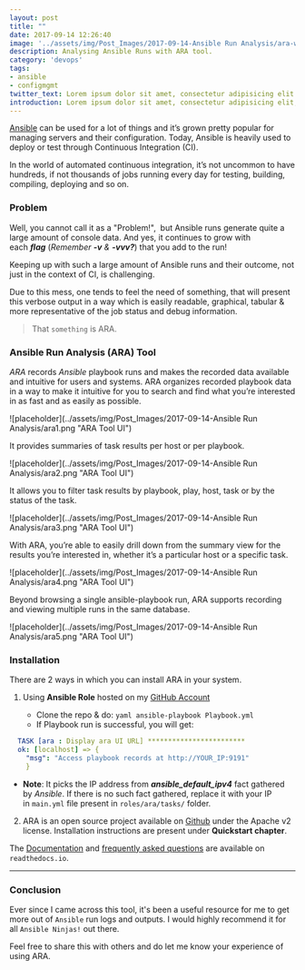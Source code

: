 ```yaml
---
layout: post
title: ""
date: 2017-09-14 12:26:40
image: '../assets/img/Post_Images/2017-09-14-Ansible Run Analysis/ara-with-icon.png'
description: Analysing Ansible Runs with ARA tool.
category: 'devops'
tags:
- ansible
- configmgmt
twitter_text: Lorem ipsum dolor sit amet, consectetur adipisicing elit.
introduction: Lorem ipsum dolor sit amet, consectetur adipisicing elit, sed do eiusmod tempor incididunt ut labore et dolore magna aliqua.
---
```

<a href="https://www.ansible.com/">Ansible</a> can be used for a lot of things and it’s grown pretty popular for managing servers and their configuration. Today, Ansible is heavily used to deploy or test through Continuous Integration (CI).

In the world of automated continuous integration, it’s not uncommon to have hundreds, if not thousands of jobs running every day for testing, building, compiling, deploying and so on.

### Problem

Well, you cannot call it as a "Problem!",  but Ansible runs generate quite a large amount of console data. And yes, it continues to grow with each ***flag*** (*Remember **-v** & **-vvv?***) that you add to the run! 

Keeping up with such a large amount of Ansible runs and their outcome, not just in the context of CI, is challenging.

Due to this mess, one tends to feel the need of something, that will present this verbose output in a way which is easily readable, graphical, tabular & more representative of the job status and debug information.

> That `something` is ARA.

### Ansible Run Analysis (ARA) Tool

*ARA* records *Ansible* playbook runs and makes the recorded data available and intuitive for users and systems. ARA organizes recorded playbook data in a way to make it intuitive for you to search and find what you’re interested in as fast and as easily as possible.

![placeholder](../assets/img/Post_Images/2017-09-14-Ansible Run Analysis/ara1.png "ARA Tool UI")

It provides summaries of task results per host or per playbook.

![placeholder](../assets/img/Post_Images/2017-09-14-Ansible Run Analysis/ara2.png "ARA Tool UI")

It allows you to filter task results by playbook, play, host, task or by the status of the task.

![placeholder](../assets/img/Post_Images/2017-09-14-Ansible Run Analysis/ara3.png "ARA Tool UI")

With ARA, you’re able to easily drill down from the summary view for the results you’re interested in, whether it’s a particular host or a specific task.

![placeholder](../assets/img/Post_Images/2017-09-14-Ansible Run Analysis/ara4.png "ARA Tool UI")

Beyond browsing a single ansible-playbook run, ARA supports recording and viewing multiple runs in the same database.

![placeholder](../assets/img/Post_Images/2017-09-14-Ansible Run Analysis/ara5.png "ARA Tool UI")

### Installation

There are 2 ways in which you can install ARA in your system.

1. Using **Ansible Role** hosted on my <a href="https://github.com/AjinkyaBapat/Ansible-Run-Analyser">GitHub Account </a>

    * Clone the repo & do:
          ```yaml
          ansible-playbook Playbook.yml
          ```
    * If Playbook run is successful, you will get:

```yaml
  TASK [ara : Display ara UI URL] ************************
  ok: [localhost] => {
    "msg": "Access playbook records at http://YOUR_IP:9191"
    }  
```
  * **Note**: It picks the IP address from ***ansible_default_ipv4*** fact gathered by *Ansible*. If there is no such fact gathered, replace it with your IP in `main.yml` file present in `roles/ara/tasks/` folder.

2. ARA is an open source project available on <a href="https://github.com/dmsimard/ara">Github</a> under the Apache v2 license. Installation instructions are present under **Quickstart chapter**.

The <a href="http://ara.readthedocs.io/en/latest/">Documentation</a> and <a href="http://ara.readthedocs.io/en/latest/faq.html">frequently asked questions</a> are available on `readthedocs.io`.

-----
### Conclusion

Ever since I came across this tool, it's been a useful resource for me to get more out of `Ansible` run logs and outputs. I would highly recommend it for all `Ansible Ninjas!` out there.

Feel free to share this with others and do let me know your experience of using ARA.